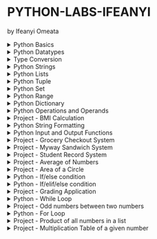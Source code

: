 # PYTHON-LABS-IFEANYI
by Ifeanyi Omeata

<details>
  <summary>Python Basics</summary>

  - [ ] 1. Print String
  - [ ] 2. Use Comments

  ### 1. Print String

  ```py
  print("Hello World!")
  print("Python is easy!")

  if __name__ == '__main__':
      print('Completed!')
  ```

  ```
  Hello World!
  Python is easy!
  Completed!
  ```

  ### 2. Use Comments

  ```py
  """This is a multi-line comment
  Author: Ifeanyi omeata
  Date: 2025
  """
  
  # This is a sample Python script.
  print("Hello World!")
  print("Python is easy!")
  
  # Press the green button in the gutter to run the script.
  if __name__ == '__main__':
      print('Completed!')
  ```

  ```
  Hello World!
  Python is easy!
  Completed!
  ```

</details>

<details>
  <summary>Python Datatypes</summary>

  - [ ] 1. NoneType
  - [ ] 2. Numeric-Integer
  - [ ] 3. Numeric-Floating Point (float)
  - [ ] 4. Numeric-Complex
  - [ ] 5. Numeric-Binary
  - [ ] 6. Numeric-Hexadecimal
  - [ ] 7. Boolean

  ### 1. NoneType
  - [ ] NoneType: an object that does not contain any value
  
  ```py
  #NoneType
  a = None
  print(a)
  print(type(a))
  ```

  ```
  None
  <class 'NoneType'>
  ```

  ### 2. Numeric-Integer

  ```py
  #Numeric-Integer
  a1 = 11
  b1 = 100
  c1 = -66
  print(a1,b1,c1)
  ```

  ```
  11 100 -66
  ```

  ### 3. Numeric-Floating Point (float)

  ```py
  #Numeric-Floating Point (float)
  a2 = 33.5
  b2 = -25.8
  print(a2,b2)
  ```

  ```
  33.5 -25.8
  ```

  ### 4. Numeric-Complex

  ```py
  #Numeric-Complex
  a3 = 3+5j
  print(a3)
  print(type(a3))
  ```

  ```
  (3+5j)
  <class 'complex'>
  ```

  ### 5. Numeric-Binary

  ```py
  #Numeric-Binary
  a4=0B1010
  print(a4)
  print(type(a4))
  ```

  ```
  10
  <class 'int'>
  ```

  ### 6. Numeric-Hexadecimal

  ```py
  #Numeric-Hexadecimal
  a5=0XFF
  print(a5)
  print(type(a5))
  ```

  ```
  255
  <class 'int'>
  ```

  ### 7. Boolean

  ```py
  #Boolean
  a6 = True
  b6 = False
  print(a6,b6)
  print(9>8)
  print(type(a6))
  ```

  ```
  True False
  True
  <class 'bool'>
  ```

</details>

<details>
  <summary>Type Conversion</summary>

  - [ ] 1. Floating Point to Integer
  - [ ] 2. String to Floating Point
  - [ ] 3. Integer to Binary

  ### 1. Floating Point to Integer

  ```py
  #Floating Point to Integer
  a1=33.5
  b1=int(a1)
  print(b1)
  print(type(b1))
  ```

  ```
  33
  <class 'int'>
  ```

  ### 2. String to Floating Point

  ```py
  #String to Floating Point
  a2="22.5"
  b2=float(a2)
  print(b2)
  print(type(b2))
  ```

  ```
  22.5
  <class 'float'>
  ```

  ### 3. Integer to Binary

  ```py
  #Integer to Binary
  a3=10
  b3=bin(a3)
  print(b3)
  print(type(b3))
  ```

  ```
  0b1010
  <class 'str'>
  ```

</details>

<details>
  <summary>Python Strings</summary>

  - [ ] 1. String Basics
  - [ ] 2. String Membership
  - [ ] 3. String Length
  - [ ] 4. String Concatenation
  - [ ] 5. String Repetition
  - [ ] 6. String Slicing
  - [ ] 7. String Strip
  - [ ] 8. String Replace
  - [ ] 9. String Split
  - [ ] 10. String Join
  - [ ] 11. String Format
  - [ ] 12. String Count
  - [ ] 13. String Find
  - [ ] 14. String Index
  - [ ] 15. String Isalnum
  - [ ] 16. String Isalpha
  - [ ] 17. String Isdigit
  - [ ] 18. String Islower
  - [ ] 19. String Isupper
  - [ ] 20. String Isspace
  - [ ] 21. String Istitle
  - [ ] 22. String to Number
  - [ ] 23. Number to String

  ### 1. String Basics

  ```py
  s1="You are a good person"
  print(s1)
  
  s2="""
  You are a great person
  You are a nice person
  """
  print(s2)
  ```

  ```
  You are a good person

  You are a great person
  You are a nice person
  ```

  ### 2. String Membership

  ```py
  s1="You are a good person"
  print(s1)

  #membership
  print("good" in s1)
  print("bad" in s1)
  ```

  ```
  You are a good person

  True
  False
  ```

  ### 3. String Length

  ```py
  s1="You are a good person"
  print(s1)
  
  #length
  print(len(s1))
  ```

  ```
  You are a good person

  21
  ```

  ### 4. String Concatenation

  ```py
  #concatenation
  s3="I love"
  s4="Python"
  s5=s3+s4
  print(s5)
  ```

  ```
  I lovePython
  ```

  ### 5. String Repetition

  ```py
  #repetition
  s6="Hello"
  s7=s6*3
  print(s7)
  ```

  ```
  HelloHelloHello
  ```

  ### 6. String Slicing

  ```py
  s1="You are a good person"

  #slicing
  print(s1[0])
  print(s1[0:])
  print(s1[:7])
  print(s1[0:6])
  print(s1[0:7:2])
  print(s1[-3:-1])
  print(s1[15::-1])
  print(s1[::-1])
  ```

  ```
  Y
  You are a good person
  You are
  You ar
  Yuae
  so
  p doog a era uoY
  nosrep doog a era uoY
  ```

  ### 7. String Strip

  ```py
  #string strip
  s2="   You are a good person   "
  print(s2.strip())
  print(s2.lstrip())
  print(s2.rstrip())
  ```

  ```
  You are a good person
  You are a good person   
     You are a good person
  ```

  ### 8. String Replace

  ```py
  #string replace
  s3="You are a good person"
  print(s3.replace("good","tall"))
  ```

  ```
  You are a tall person
  ```

  ### 9. String Split

  ```py
  #string split
  s4="You are a good person"
  print(s4.split())
  ```

  ```
  ['You', 'are', 'a', 'good', 'person']
  ```

  ### 10. String Join

  ```py
  #string join
  s5="You are a good person"
  print(" ".join(s5))
  ```

  ```
  Y o u   a r e   a   g o o d   p e r s o n
  ```

  ### 11. String Format

  ```py
  #string format
  s6="You are a good person"
  print(f"Hey! {s6}")
  ```

  ```
  Hey! You are a good person
  ```

  ### 12. String Count

  ```py
  #string count
  s7="You are a good person"
  print(s7.count("a"))
  ```

  ```
  2
  ```

  ### 13. String Find

  ```py
  #string find
  s8="You are a good person"
  print(s8.find("good"))
  print(s8.find("good", 2, 14))
  print(s8.find("good", 2, 10))
  ```

  ```
  10
  10
  -1
  ```

  ### 14. String Index

  ```py
  #string index
  s9="You are a good person"
  print(s9.index("good"))
  ```

  ```
  10
  ```

  ### 15. String Isalnum

  ```py
  #string isalnum
  s10="person123"
  print(s10.isalnum())
  ```

  ```
  True
  ```

  ### 16. String Isalpha

  ```py
  #string isalpha
  s11="person"
  print(s11.isalpha())
  ```

  ```
  True
  ```

  ### 17. String Isdigit

  ```py
  #string isdigit
  s12="123"
  print(s12.isdigit())
  ```

  ```
  True
  ```

  ### 18. String Islower

  ```py
  #string islower
  s13="person"
  print(s13.islower())
  ```

  ```
  True
  ```

  ### 19. String Isupper

  ```py
  #string isupper
  s14="PERSON"
  print(s14.isupper())
  ```

  ```
  True
  ```

  ### 20. String Isspace

  ```py
  #string isspace
  s15="  "
  print(s15.isspace())
  ```

  ```
  True
  ```

  ### 21. String Istitle

  ```py
  #string istitle
  s16="Person"
  print(s16.istitle())
  ```

  ```
  True
  ```

  ### 22. String to Number

  ```py
  # String to Number
  my_string = "1011101"
  my_number = int(my_string)
  print(my_number, type(my_number))
  ```

  ```
  1011101 <class 'int'>
  ```

  ### 23. Number to String

  ```py
  # Number to String
  my_number = 1011101
  my_string = str(my_number)
  print(my_string, type(my_string))
  ```

  ```
  1011101 <class 'str'>
  ```
  
</details>



<details>
  <summary>Python Lists</summary>

  - [ ] 1. List Basics
  - [ ] 2. List Length
  - [ ] 3. List Index
  - [ ] 4. List Slicing
  - [ ] 5. List Multiplication
  - [ ] 6. List Extend
  - [ ] 7. List Append
  - [ ] 8. List Insert
  - [ ] 9. List Remove
  - [ ] 10. List Pop
  - [ ] 11. List Clear
  - [ ] 12. List Sort
  - [ ] 13. List Reverse-Sort
  - [ ] 14. List Reverse
  - [ ] 15. List Copy
  - [ ] 16. List Max and min
  - [ ] 17. List to Tuple
  - [ ] 18. Tuple to List
  - [ ] 19. List to String
  - [ ] 20. String to List
  - [ ] 21. List to Dictionary
  - [ ] 22. Dictionary to List
  - [ ] 23. List to Set
  - [ ] 24. Set to List

  ### 1. List Basics

  ```py
  # List basics
  my_list = [10, 20, "Ifeanyi", -10, 30.5]
  print(my_list)
  ```

  ```
  [10, 20, 'Ifeanyi', -10, 30.5]
  ```

  ### 2. List Length

  ```py
  # List length
  my_list = [10, 20, "Ifeanyi", -10, 30.5]
  print(len(my_list))
  ```

  ```
  5
  ```

  ### 3. List Index

  ```py
  # List index
  my_list = [10, 20, "Ifeanyi", -10, 30.5]
  print(my_list[0], my_list[2])
  ```

  ```
  10 Ifeanyi
  ```

  ### 4. List Slicing

  ```py
  # List slicing
  my_list = [10, 20, "Ifeanyi", -10, 30.5]
  print(my_list[2:5])
  ```

  ```
  ['Ifeanyi', -10, 30.5]
  ```

  ### 5. List Multiplication

  ```py
  # List multiplication
  my_list = [10, 20, "Ifeanyi", -10, 30.5]
  print(my_list * 2)
  ```

  ```
  [10, 20, 'Ifeanyi', -10, 30.5, 10, 20, 'Ifeanyi', -10, 30.5]
  ```

  ### 6. List Extend

  ```py
  # List extend
  my_list = [10, 20, "Ifeanyi", -10, 30.5]
  my_list.extend([1, 2, 3])
  print(my_list)
  ```

  ```
  [10, 20, 'Ifeanyi', -10, 30.5, 1, 2, 3]
  ```

  ### 7. List Append

  ```py
  # List append
  my_list = [10, 20, "Ifeanyi", -10, 30.5]
  my_list.append("James")
  print(my_list)
  ```

  ```
  [10, 20, 'Ifeanyi', -10, 30.5, 'James']
  ```

  ### 8. List Insert

  ```py
  # List insert
  my_list = [10, 20, "Ifeanyi", -10, 30.5]
  my_list.insert(0, 99)
  print(my_list)
  ```

  ```
  [99, 10, 20, 'Ifeanyi', -10, 30.5]
  ```

  ### 9. List Remove

  ```py
  # List remove
  my_list = [10, 20, "Ifeanyi", -10, 30.5]
  my_list.remove(30.5)
  print(my_list)
  ```

  ```
  [10, 20, 'Ifeanyi', -10]
  ```

  ### 10. List Pop

  ```py
  # List pop
  my_list = [10, 20, "Ifeanyi", -10, 30.5]
  my_list.pop()
  print(my_list)
  ```

  ```
  [10, 20, 'Ifeanyi', -10]
  ```

  ### 11. List Clear

  ```py
  # List clear
  my_list = [10, 20, "Ifeanyi", -10, 30.5]
  my_list.clear()
  print(my_list)
  ```

  ```
  []
  ```

  ### 12. List Sort

  ```py
  # List sort
  my_list = ["10", "20", "Ifeanyi", "-10", "30.5"]
  my_list.sort()
  print(my_list)
  ```

  ```
  ['-10', '10', '20', '30.5', 'Ifeanyi']
  ```

  ### 13. List Reverse-Sort

  ```py
  # List reverse-sort
  my_list = ["10", "20", "Ifeanyi", "-10", "30.5"]
  my_list.sort(reverse=True)
  print(my_list)
  ```

  ```
  ['Ifeanyi', '30.5', '20', '10', '-10']
  ```

  ### 14. List Reverse

  ```py
  # List reverse
  my_list = [10, 20, "Ifeanyi", -10, 30.5]
  my_list.reverse()
  print(my_list)
  ```

  ```
  [30.5, -10, 'Ifeanyi', 20, 10]
  ```

  ### 15. List Copy

  ```py
  # List copy
  my_list = [10, 20, "Ifeanyi", -10, 30.5]
  my_new_list = my_list.copy()
  print(my_new_list)
  ```

  ```
  [10, 20, 'Ifeanyi', -10, 30.5]
  ```

  ### 16. List Max and min

  ```py
  # List Max and min
  my_list = [10, 20, -10, 30.5]
  print(max(my_list), min(my_list))
  ```

  ```
  30.5 -10
  ```

  ### 17. List to Tuple

  ```py
  # List to Tuple
  my_list = [10, 20, "Ifeanyi", -10, 30.5]
  my_tuple = tuple(my_list)
  print(my_tuple)
  ```

  ```
  (10, 20, 'Ifeanyi', -10, 30.5)
  ```

  ### 18. Tuple to List

  ```py
  # Tuple to List
  my_tuple = (10, 20, "Ifeanyi", -10, 30.5)
  my_list = list(my_tuple)
  print(my_list)
  ```

  ```
  [10, 20, 'Ifeanyi', -10, 30.5]
  ```

  ### 19. List to String

  ```py
  # List to String
  my_list = [10, 20, "Ifeanyi", -10, 30.5]
  my_string = ", ".join(str(item) for item in my_list)
  print(my_string)
  ```

  ```
  10, 20, Ifeanyi, -10, 30.5
  ```

  ### 20. String to List

  ```py
  # String to List
  my_string = "10, 20, Ifeanyi, -10, 30.5"
  my_list = my_string.split(", ")
  print(my_list)
  ```

  ```
  ['10', '20', 'Ifeanyi', '-10', '30.5']
  ```

  ### 21. List to Dictionary

  ```py
  # List to Dictionary
  my_list = [("a", 10), ("b", 20), ("c", 30)]
  my_dict = dict(my_list)
  print(my_dict)

  my_list = [10, 20, "Ifeanyi", -10, 30.5]
  my_dict = {item: index for index, item in enumerate(my_list)}
  print(my_dict)
  ```

  ```
  {'a': 10, 'b': 20, 'c': 30}
  {10: 0, 20: 1, 'Ifeanyi': 2, -10: 3, 30.5: 4}
  ```

  ### 22. Dictionary to List

  ```py
  # Dictionary to List
  my_dict = {"a": 10, "b": 20, "c": 30}
  my_list = list(my_dict.items())
  print(my_list)
  
  my_dict = {"a": 10, "b": 20, "c": 30}
  my_list = list(my_dict.values())
  print(my_list)
  
  my_dict = {"a": 10, "b": 20, "c": 30}
  my_list = list(my_dict.keys())
  print(my_list)
  ```

  ```
  [('a', 10), ('b', 20), ('c', 30)]
  [10, 20, 30]
  ['a', 'b', 'c']
  ```

  ### 23. List to Set

  ```py
  # List to Set
  my_list = [10, 20, "Ifeanyi", -10, 30.5]
  my_set = set(my_list)
  print(my_set)
  ```

  ```
  {10, 'Ifeanyi', 20, -10, 30.5}
  ```

  ### 24. Set to List

  ```py
  # Set to List
  my_set = {10, 20, "Ifeanyi", -10, 30.5}
  my_list = list(my_set)
  print(my_list)
  ```

  ```
  [20, 'Ifeanyi', -10, 10, 30.5]
  ```

</details>

<details>
  <summary>Python Tuple</summary>

  - [ ] 1. Tuple Basics
  - [ ] 2. Tuple Count
  - [ ] 3. Tuple Length
  - [ ] 4. Tuple Index
  - [ ] 5. Tuple Max & Min
  - [ ] 6. Tuple Sum
  - [ ] 7. Tuple Sorted
  - [ ] 8. Tuple Reversed
  - [ ] 9. Tuple Slicing
  - [ ] 10. Tuple Membership
  - [ ] 11. Tuple Unpacking
  - [ ] 12. Tuple to List
  - [ ] 13. List to Tuple
  - [ ] 14. Tuple to String
  - [ ] 15. String to Tuple
  - [ ] 16. Tuple to Dictionary
  - [ ] 17. Dictionary to Tuple
  - [ ] 18. Tuple to Set
  - [ ] 19. Set to Tuple

  ### 1. Tuple Basics

  ```py
  # Tuple basics
  my_tuple = (10, 20, "Ifeanyi", -10, 30.5)
  print(my_tuple)
  ```

  ```
  (10, 20, 'Ifeanyi', -10, 30.5)
  ```

  ### 2. Tuple Count

  ```py
  # Tuple Count
  my_tuple = (10, 20, "Ifeanyi", -10, 30.5, 10, 20)
  print(my_tuple.count(10))
  ```

  ```
  2
  ```

  ### 3. Tuple Length

  ```py
  # Tuple Length
  my_tuple = (10, 20, "Ifeanyi", -10, 30.5, 10, 20)
  print(len(my_tuple))
  ```

  ```
  7
  ```

  ### 4. Tuple Index

  ```py
  # Tuple Index
  my_tuple = (10, 20, "Ifeanyi", -10, 30.5, 10, 20)
  print(my_tuple.index(20))
  ```

  ```
  1
  ```

  ### 5. Tuple Max & Min

  ```py
  # Tuple Max & Min
  my_tuple = (10, 20, -10, 30.5, 10, 20)
  print(max(my_tuple), min(my_tuple))
  ```

  ```
  30.5 -10
  ```

  ### 6. Tuple Sum

  ```py
  # Tuple Sum
  my_tuple = (10, 20, -10, 30.5, 10, 20)
  print(sum(my_tuple))
  ```

  ```
  80.5
  ```

  ### 7. Tuple Sorted

  ```py
  # Tuple Sorted
  my_tuple = (10, 20, -10, 30.5, 10, 20)
  print(sorted(my_tuple))
  print(tuple(sorted(my_tuple)))
  print(sorted(my_tuple, reverse=True))
  print(tuple(sorted(my_tuple, reverse=True)))
  ```

  ```
  [-10, 10, 10, 20, 20, 30.5]
  (-10, 10, 10, 20, 20, 30.5)
  [30.5, 20, 20, 10, 10, -10]
  (30.5, 20, 20, 10, 10, -10)
  ```

  ### 8. Tuple Reversed

  ```py
  # Tuple Reversed
  my_tuple = (10, 20, -10, 30.5, 10, 20)
  print(reversed(my_tuple))
  print(tuple(reversed(my_tuple)))
  ```

  ```
  <reversed object at 0x00000169C2BFD060>
  (20, 10, 30.5, -10, 20, 10)
  ```

  ### 9. Tuple Slicing

  ```py
  # Tuple Slicing
  my_tuple = (10, 20, "Ifeanyi", -10, 30.5, 10, 20)
  print(my_tuple[0:3])
  ```

  ```
  (10, 20, 'Ifeanyi')
  ```

  ### 10. Tuple Membership

  ```py
  # Tuple Membership
  my_tuple = (10, 20, "Ifeanyi", -10, 30.5, 10, 20)
  print(10 in my_tuple)
  ```

  ```
  True
  ```

  ### 11. Tuple Unpacking

  ```py
  # Tuple Unpacking
  my_tuple = (10, 20, "Ifeanyi", -10, 30.5)
  a, b, c, d, e = my_tuple
  print(a, b, c, d, e)
  ```

  ```
  10 20 Ifeanyi -10 30.5
  ```

  ### 12. Tuple to List

  ```py
  # Tuple to List
  my_tuple = (10, 20, "Ifeanyi", -10, 30.5)
  my_list = list(my_tuple)
  print(my_list)
  ```

  ```
  [10, 20, 'Ifeanyi', -10, 30.5]
  ```

  ### 13. List to Tuple

  ```py
  # List to Tuple
  my_list = [10, 20, "Ifeanyi", -10, 30.5]
  my_tuple = tuple(my_list)
  print(my_tuple)
  ```

  ```
  (10, 20, 'Ifeanyi', -10, 30.5)
  ```

  ### 14. Tuple to String

  ```py
  # Tuple to String
  my_tuple = (10, 20, "Ifeanyi", -10, 30.5)
  my_string = ", ".join(str(item) for item in my_tuple)
  print(my_string)
  ```

  ```
  10, 20, Ifeanyi, -10, 30.5
  ```

  ### 15. String to Tuple

  ```py
  # String to Tuple
  my_string = "10, 20, Ifeanyi, -10, 30.5"
  my_tuple = tuple(my_string.split(", "))
  print(my_tuple)
  ```

  ```
  ('10', '20', 'Ifeanyi', '-10', '30.5')
  ```

  ### 16. Tuple to Dictionary

  ```py
  # Tuple to Dictionary
  my_tuple = (("a", 10), ("b", 20), ("c", 30))
  my_dict = dict(my_tuple)
  print(my_dict)
  ```

  ```
  {'a': 10, 'b': 20, 'c': 30}
  ```

  ### 17. Dictionary to Tuple

  ```py
  # Dictionary to Tuple
  my_dict = {"a": 10, "b": 20, "c": 30}
  my_tuple = tuple(my_dict.items())
  print(my_tuple)
  ```

  ```
  (('a', 10), ('b', 20), ('c', 30))
  ```

  ### 18. Tuple to Set

  ```py
  # Tuple to Set
  my_tuple = (10, 20, "Ifeanyi", -10, 30.5)
  my_set = set(my_tuple)
  print(my_set)
  ```

  ```
  {10, 20, 'Ifeanyi', -10, 30.5}
  ```

  ### 19. Set to Tuple

  ```py
  # Set to Tuple
  my_set = {10, 20, "Ifeanyi", -10, 30.5}
  my_tuple = tuple(my_set)
  print(my_tuple)
  ```

  ```
  (20, 'Ifeanyi', -10, 10, 30.5)
  ```

</details>


<details>
  <summary>Python Set</summary>

  - [ ] 1. Set Basics
  - [ ] 2. Set Add
  - [ ] 3. Set Remove
  - [ ] 4. Set Pop
  - [ ] 5. Set Clear
  - [ ] 6. Set Length
  - [ ] 7. Set Update
  - [ ] 8. Set Union
  - [ ] 9. Set Intersection
  - [ ] 10. Set Difference
  - [ ] 11. Set Symmetric Difference
  - [ ] 12. Set Subset
  - [ ] 13. Set Superset
  - [ ] 14. Set to Frozen Set
  - [ ] 15. Frozen Set to Set

  ### 1. Set Basics

  ```py
  # Set Basics
  my_set = {1, 2, 3, 4, 5}
  print(my_set)
  ```

  ```
  {1, 2, 3, 4, 5}
  ```

  ### 2. Set Add

  ```py
  # Set Add
  my_set = {1, 2, 3, 4, 5}
  my_set.add(6)
  print(my_set)
  ```

  ```
  {1, 2, 3, 4, 5, 6}
  ```

  ### 3. Set Remove

  ```py
  # Set Remove
  my_set = {1, 2, 3, 4, 5}
  my_set.remove(2)
  print(my_set)
  ```

  ```
  {1, 3, 4, 5}
  ```

  ### 4. Set Pop

  ```py
  # Set Pop
  my_set = {1, 2, 3, 4, 5}
  my_set.pop()
  print(my_set)
  ```

  ```
  {2, 3, 4, 5}
  ```

  ### 5. Set Clear

  ```py
  # Set Clear
  my_set = {1, 2, 3, 4, 5}
  my_set.clear()
  print(my_set)
  ```

  ```
  set()
  ```

  ### 6. Set Length

  ```py
  # Set Length
  my_set = {1, 2, 3, 4, 5}
  print(len(my_set))
  ```

  ```
  5
  ```

  ### 7. Set Update

  ```py
  # Set Update
  my_set = {1, 2, 3, 4, 5}
  my_set.update([4, 5, 6, 7, 8, 9, 10])
  print(my_set)
  ```

  ```
  {1, 2, 3, 4, 5, 6, 7, 8, 9, 10}
  ```

  ### 8. Set Union

  ```py
  # Set Union
  my_set = {1, 2, 3, 4, 5}
  my_set2 = {4, 5, 6, 7, 8, 9, 10}
  print(my_set.union(my_set2))
  ```

  ```
  {1, 2, 3, 4, 5, 6, 7, 8, 9, 10}
  ```

  ### 9. Set Intersection

  ```py
  # Set Intersection
  my_set = {1, 2, 3, 4, 5}
  my_set2 = {4, 5, 6, 7, 8, 9, 10}
  print(my_set.intersection(my_set2))
  ```

  ```
  {4, 5}
  ```

  ### 10. Set Difference

  ```py
  # Set Difference
  my_set = {1, 2, 3, 4, 5}
  my_set2 = {4, 5, 6, 7, 8, 9, 10}
  print(my_set.difference(my_set2))
  ```

  ```
  {1, 2, 3}
  ```

  ### 11. Set Symmetric Difference

  ```py
  # Set Symmetric Difference
  my_set = {1, 2, 3, 4, 5}
  my_set2 = {4, 5, 6, 7, 8, 9, 10}
  print(my_set.symmetric_difference(my_set2))
  ```

  ```
  {1, 2, 3, 6, 7, 8, 9, 10}
  ```

  ### 12. Set Subset

  ```py
  # Set Subset
  my_set = {1, 2, 3, 4, 5}
  my_set2 = {1, 2, 3, 4, 5, 6, 7, 8, 9, 10}
  print(my_set.issubset(my_set2))
  ```

  ```
  True
  ```

  ### 13. Set Superset

  ```py
  # Set Superset
  my_set = {1, 2, 3, 4, 5, 6, 7, 8, 9, 10}
  my_set2 = {1, 2, 3, 4, 5}
  print(my_set.issuperset(my_set2))
  ```

  ```
  True
  ```

  ### 14. Set to Frozen Set

  ```py
  # Set to Frozen Set
  my_set = {1, 2, 3, 4, 5}
  my_frozen_set = frozenset(my_set)
  print(my_frozen_set, type(my_frozen_set))
  ```

  ```
  frozenset({1, 2, 3, 4, 5}) <class 'frozenset'>
  ```

  ### 15. Frozen Set to Set

  ```py
  # Frozen Set to Set
  my_frozen_set = frozenset({1, 2, 3, 4, 5})
  my_set = set(my_frozen_set)
  print(my_set, type(my_set))
  ```

  ```
  {1, 2, 3, 4, 5} <class 'set'>
  ```


</details>


<details>
  <summary>Python Range</summary>

  - [ ] 1. Range Basics
  - [ ] 2. Range with start, stop
  - [ ] 3. Range with start, stop, step
  - [ ] 4. Range Length
  - [ ] 5. Range to List
  - [ ] 6. Range to Tuple
  - [ ] 7. Range to Set
  - [ ] 8. Range to Dictionary

  ### 1. Range Basics

  ```py
  # Range Basics
  my_range = range(5)
  for i in my_range:
      print(i)
  ```

  ```
  0
  1
  2
  3
  4
  ```

  ### 2. Range with start, stop

  ```py
  # Range with start, stop
  my_range = range(1, 10)
  for i in my_range:
      print(i)
  ```

  ```
  1
  2
  3
  4
  5
  6
  7
  8
  9
  ```

  ### 3. Range with start, stop, step

  ```py
  # Range with start, stop, step
  my_range = range(1, 10, 2)
  for i in my_range:
      print(i)
  ```

  ```
  1
  3
  5
  7
  9
  ```

  ### 4. Range Length

  ```py
  # Range Length
  my_range = range(5)
  print(len(my_range))
  ```

  ```
  5
  ```

  ### 5. Range to List

  ```py
  # Range to List
  my_range = range(5)
  my_list = list(my_range)
  print(my_list)
  ```

  ```
  [0, 1, 2, 3, 4]
  ```

  ### 6. Range to Tuple

  ```py
  # Range to Tuple
  my_range = range(5)
  my_tuple = tuple(my_range)
  print(my_tuple)
  ```

  ```
  (0, 1, 2, 3, 4)
  ```

  ### 7. Range to Set

  ```py
  # Range to Set
  my_range = range(5)
  my_set = set(my_range)
  print(my_set)
  ```

  ```
  {0, 1, 2, 3, 4}
  ```

  ### 8. Range to Dictionary

  ```py
  # Range to Dictionary
  my_range = range(5,10,2)
  my_dict = dict((index,item) for index,item in enumerate(my_range))
  print(my_dict)
  ```

  ```
  {0: 5, 1: 7, 2: 9}
  ```

</details>


<details>
  <summary>Python Dictionary</summary>
  
  - [ ] 1. Dictionary Basics
  - [ ] 2. Dictionary Length
  - [ ] 3. Dictionary Access
  - [ ] 4. Dictionary Get
  - [ ] 5. Dictionary Items
  - [ ] 6. Dictionary Keys
  - [ ] 7. Dictionary Values
  - [ ] 8. Dictionary Clear
  - [ ] 9. Dictionary Copy
  - [ ] 10. Dictionary Fromkeys
  - [ ] 11. Dictionary Has_key
  - [ ] 12. Dictionary Pop
  - [ ] 13. Dictionary Popitem
  - [ ] 14. Dictionary Setdefault
  - [ ] 15. Dictionary Update
  - [ ] 16. Dictionary with Nested Dictionaries
  - [ ] 17. Dictionary with list of Tuples
  - [ ] 18. Dictionary with list of Dictionaries

  ### 1. Dictionary Basics

  ```py
  # Dictionary Basics
  my_dict = {"name": "John", "age": 25, "city": "New York", "is_student": True}
  print(my_dict)
  ```

  ```
  {'name': 'John', 'age': 25, 'city': 'New York', 'is_student': True}
  ```

  ### 2. Dictionary Length

  ```py
  # Dictionary Length
  my_dict = {"name": "John", "age": 25, "city": "New York", "is_student": True}
  print(len(my_dict))
  ```

  ```
  4
  ```

  ### 3. Dictionary Access

  ```py
  # Dictionary access
  my_dict = {"name": "John", "age": 25, "city": "New York", "is_student": True}
  print(my_dict["name"])
  ```

  ```
  John
  ```

  ### 4. Dictionary Get

  ```py
  # Dictionary get
  my_dict = {"name": "John", "age": 25, "city": "New York", "is_student": True}
  print(my_dict.get("name"))
  ```

  ```
  John
  ```

  ### 5. Dictionary Items

  ```py
  # Dictionary items
  my_dict = {"name": "John", "age": 25, "city": "New York", "is_student": True}
  print(my_dict.items())
  ```

  ```
  dict_items([('name', 'John'), ('age', 25), ('city', 'New York'), ('is_student', True)])
  ```

  ### 6. Dictionary Keys

  ```py
  # Dictionary keys
  my_dict = {"name": "John", "age": 25, "city": "New York", "is_student": True}
  print(my_dict.keys())
  ```

  ```
  dict_keys(['name', 'age', 'city', 'is_student'])
  ```

  ### 7. Dictionary Values

  ```py
  # Dictionary values
  my_dict = {"name": "John", "age": 25, "city": "New York", "is_student": True}
  print(my_dict.values())
  ```

  ```
  dict_values(['John', 25, 'New York', True])
  ```

  ### 8. Dictionary Clear

  ```py
  # Dictionary clear
  my_dict = {"name": "John", "age": 25, "city": "New York", "is_student": True}
  my_dict.clear()
  print(my_dict)
  ```

  ```
  {}
  ```

  ### 9. Dictionary Copy

  ```py
  # Dictionary copy
  my_dict = {"name": "John", "age": 25, "city": "New York", "is_student": True}
  my_dict_copy = my_dict.copy()
  print(my_dict_copy)
  ```

  ```
  {'name': 'John', 'age': 25, 'city': 'New York', 'is_student': True}
  ```

  ### 10. Dictionary Fromkeys

  ```py
  # Dictionary fromkeys
  my_dict = {"name": "John", "age": 25, "city": "New York", "is_student": True}
  
  my_dict_fromkeys = dict.fromkeys(["name", "age", "city", "is_student"])
  print("Default fromkeys:", my_dict_fromkeys)
  
  my_dict_fromkeys_with_value = dict.fromkeys(["name", "age", "city", "is_student"], "default")
  print("fromkeys with default value:", my_dict_fromkeys_with_value)
  ```

  ```
  Default fromkeys: {'name': None, 'age': None, 'city': None, 'is_student': None}
  fromkeys with default value: {'name': 'default', 'age': 'default', 'city': 'default', 'is_student': 'default'}
  ```

  ### 11. Dictionary Has_key

  ```py
  # Dictionary has_key
  my_dict = {"name": "John", "age": 25, "city": "New York", "is_student": True}
  print("name" in my_dict)
  ```

  ```
  True
  ```

  ### 12. Dictionary Pop

  ```py
  # Dictionary pop
  my_dict = {"name": "John", "age": 25, "city": "New York", "is_student": True}
  my_dict.pop("name")
  print(my_dict)
  ```

  ```
  {'age': 25, 'city': 'New York', 'is_student': True}
  ```

  ### 13. Dictionary Popitem

  ```py
  # Dictionary popitem
  my_dict = {"name": "John", "age": 25, "city": "New York", "is_student": True}
  my_dict.popitem()
  print(my_dict)
  ```

  ```
  {'name': 'John', 'age': 25, 'city': 'New York'}
  ```

  ### 14. Dictionary Setdefault

  ```py
  # Dictionary setdefault
  my_dict = {"age": 25, "city": "New York", "is_student": True}
  my_dict.setdefault("name", "Unknown")
  print(my_dict)
  ```

  ```
  {'age': 25, 'city': 'New York', 'is_student': True, 'name': 'Unknown'}
  ```

  ### 15. Dictionary Update

  ```py
  # Dictionary update
  my_dict = {"name": "John", "age": 25, "city": "New York", "is_student": True}
  my_dict.update({"name": "Daniel", "age": 30})
  print(my_dict)
  ```

  ```
  {'name': 'Daniel', 'age': 30, 'city': 'New York', 'is_student': True}
  ```

  ### 16. Dictionary with Nested Dictionaries

  ```py
  # Dictionary with nested dictionaries
  my_dict = {
      "name": "John",
      "age": 25,
      "city": "New York",
      "is_student": True,
      "address": {
          "street": "123 Main St",
          "city": "New York",
          "zip": "10001"
      }
  }
  print(my_dict)
  ```

  ```
  {'name': 'John', 'age': 25, 'city': 'New York', 'is_student': True, 'address': {'street': '123 Main St', 'city': 'New York', 'zip': '10001'}}
  ```

  ### 17. Dictionary with list of Tuples

  ```py
  # Dictionary with list of tuples
  my_dict = {
      "name": "John",
      "age": 25,
      "city": "New York",
      "skills": [("Python", "Intermediate"), ("SQL", "Advanced"), ("JavaScript", "Beginner")]
  }
  print(my_dict)
  ```

  ```
  {'name': 'John', 'age': 25, 'city': 'New York', 'skills': [('Python', 'Intermediate'), ('SQL', 'Advanced'), ('JavaScript', 'Beginner')]}
  ```

  ### 18. Dictionary with list of Dictionaries

  ```py
  # Dictionary with list of dictionaries
  my_dict = {
      "name": "John",
      "age": 25,
      "city": "New York",
      "skills": [
          {"language": "Python", "level": "Intermediate"},
          {"language": "SQL", "level": "Advanced"},
          {"language": "JavaScript", "level": "Beginner"}
      ]
  }
  print(my_dict)
  ```

  ```
  {'name': 'John', 'age': 25, 'city': 'New York', 'skills': [{'language': 'Python', 'level': 'Intermediate'}, {'language': 'SQL', 'level': 'Advanced'}, {'language': 'JavaScript', 'level': 'Beginner'}]}
  ```

</details>


<details>
  <summary>Python Operations and Operands</summary>
  
  - [ ] 1. Addition
  - [ ] 2. Subtraction
  - [ ] 3. Multiplication
  - [ ] 4. Division
  - [ ] 5. Floor Division
  - [ ] 6. Modulus
  - [ ] 7. Exponentiation
  - [ ] 8. Assignment Operators
  - [ ] 9. Comparison Operators
  - [ ] 10. Logical Operators
  - [ ] 11. Identity Operators
  - [ ] 12. Membership Operators

  ### 1. Addition

  ```py
  # Addition
  a,b=10,5
  print(a+b)
  ```

  ```
  15
  ```

  ### 2. Subtraction

  ```py
  # Subtraction
  a,b=10,5
  print(a-b)
  ```

  ```
  5
  ```

  ### 3. Multiplication

  ```py
  # Multiplication
  a,b=10,5
  print(a*b)
  ```

  ```
  50
  ```

  ### 4. Division

  ```py
  # Division
  a,b=10,5
  print(a/b)
  ```

  ```
  2.0
  ```

  ### 5. Floor Division

  ```py
  # Floor Division
  a,b=10,5
  print(a//b)
  ```

  ```
  2
  ```

  ### 6. Modulus

  ```py
  # Modulus
  a,b=10,5
  print(a%b)
  ```

  ```
  0
  ```

  ### 7. Exponentiation

  ```py
  # Exponentiation
  a,b=10,5
  print(a**b)
  ```

  ```
  100000
  ```

  ### 8. Assignment Operators

  ```py
  # Assignment Operators
  a=b=c=10
  print(a,b,c)
  
  a=10
  a+=10
  print(a)
  
  a=10
  a-=10
  print(a)
  
  a=10
  a*=10
  print(a)
  
  a=10
  a/=10
  print(a)
  
  a=10
  a%=10
  print(a)
  
  a=10
  a//=10
  print(a)
  
  a=10
  a**=10
  print(a)
  ```

  ```
  10 10 10
  20
  0
  100
  1.0
  0
  1
  10000000000
  ```

  ### 9. Comparison Operators

  ```py
  # Comparison Operators
  a,b=10,5
  print(a==b)
  print(a!=b)
  print(a>b)
  print(a<b)
  print(a>=b)
  print(a<=b)
  ```

  ```
  False
  True
  True
  False
  True
  False
  ```

  ### 10. Logical Operators

  ```py
  # Logical Operators
  a,b=True,False
  print(a and b)
  print(a or b)
  print(not a)
  ```

  ```
  False
  True
  False
  ```

  ### 11. Identity Operators

  ```py
  # Identity Operators
  a,b=10,10
  print(a is b)
  print(a is not b)
  ```

  ```
  True
  False
  ```

  ### 12. Membership Operators

  ```py
  # Membership Operators
  a="Hello World"
  print("H" in a)
  print("h" in a)
  print("H" not in a)
  print("h" not in a)
  ```

  ```
  True
  False
  False
  True
  ```


</details>


<details>
  <summary>Project - BMI Calculation</summary>
 
  ### Calculate BMI

  ```py
  # Calculate BMI
  height_in_feet=5.9167
  weight_in_kg=80
  
  height_in_meters=height_in_feet*0.3048
  
  bmi=weight_in_kg/(height_in_meters**2)
  print('BMI', bmi)
  ```

  ```
  BMI 24.59806602388617
  ```

</details>


<details>
  <summary>Python String Formatting</summary>
 
  ### Python String Formatting

  ```py
  #String Formatting
  name,marks="John",94.5678
  print(name,marks,sep='|')
  
  print("Name is",name,"and marks are",marks)
  print("Name is %s and marks are %.3f"%(name,marks))
  print("Name is {0} and marks are {1:.2f}".format(name,marks))
  print(f"Name is {name} and marks are {marks:.1f}")
  ```

  ```
  John|94.5678
  Name is John and marks are 94.5678
  Name is John and marks are 94.568
  Name is John and marks are 94.57
  Name is John and marks are 94.6
  ```

</details>

<details>
  <summary>Python Input and Output Functions</summary>
  
  - [ ] 1. Input and Output Functions
  - [ ] 2. Multiple Inputs
 
  ### 1. Input and Output Functions

  ```py
  # Input and Output Functions
  name=input("Enter your name: ")
  age=int(input("Enter your age: "))
  print(name,age)
  print(type(name),type(age))
  ```

  ```
  Enter your name: Ifeanyi
  Enter your age: 30
  Ifeanyi 30
  <class 'str'> <class 'int'>
  ```

  ### 2. Multiple Inputs
  
  ```py
  # Multiple Inputs
  a,b,c=input("Enter three numbers separated by comma: ").split(",")
  list_1=[int(x) for x in input("Enter another three numbers: ").split()]
  print(a,b,c)
  print(type(a),type(b),type(c))
  print(list_1)
  ```

  ```
  Enter three numbers separated by comma: 2,3,4
  Enter another three numbers: 1 2 3
  2 3 4
  <class 'str'> <class 'str'> <class 'str'>
  [1, 2, 3]
  ```

</details>

<details>
  <summary>Project - Grocery Checkout System</summary>
  
  ### Grocery Checkout System

  ```py
  # Project - Grocery Checkout System

  prices = {
      'apple': 1.00,
      'banana': 0.50,
      'orange': 0.75,
      'pear': 1.25,
      'pineapple': 2.00,
  }
  
  TAX_RATE = 8.5/100
  
  item_1_name = input("Enter the name of the first item: ").lower()
  item_1_quantity = int(input("Enter the quantity of the first item: "))
  
  item_2_name = input("Enter the name of the second item: ").lower()
  item_2_quantity = int(input("Enter the quantity of the second item: "))
  
  item_3_name = input("Enter the name of the third item: ").lower()
  item_3_quantity = int(input("Enter the quantity of the third item: "))
  
  item_1_unit_price = prices.get(item_1_name,0.0)
  item_2_unit_price = prices.get(item_2_name,0.0)
  item_3_unit_price = prices.get(item_3_name,0.0)
  
  item_1_price = item_1_unit_price * item_1_quantity
  item_2_price = item_2_unit_price * item_2_quantity
  item_3_price = item_3_unit_price * item_3_quantity
  
  total_price = item_1_price + item_2_price + item_3_price
  
  tax_amount = total_price * TAX_RATE
  total_price_with_tax = total_price + tax_amount
  
  print("\n-----Receipt-----")
  print(f"{item_1_name.capitalize()}: {item_1_quantity} @ ${item_1_unit_price:.2f} each = ${item_1_price:.2f}")
  print(f"{item_2_name.capitalize()}: {item_2_quantity} @ ${item_2_unit_price:.2f} each = ${item_2_price:.2f}")
  print(f"{item_3_name.capitalize()}: {item_3_quantity} @ ${item_3_unit_price:.2f} each = ${item_3_price:.2f}")
  
  print(f"Subtotal: ${total_price:.2f}")
  print(f"Tax (8.5%): ${tax_amount:.2f}")
  print(f"Total Amount: ${total_price_with_tax:.2f}")
  print("-----------------\n")
  ```

  ```
  Enter the name of the first item: apple
  Enter the quantity of the first item: 10
  Enter the name of the second item: pear
  Enter the quantity of the second item: 5
  Enter the name of the third item: pineapple
  Enter the quantity of the third item: 2
  
  -----Receipt-----
  Apple: 10 @ $1.00 each = $10.00
  Pear: 5 @ $1.25 each = $6.25
  Pineapple: 2 @ $2.00 each = $4.00
  Subtotal: $20.25
  Tax (8.5%): $1.72
  Total Amount: $21.97
  -----------------
  ```

</details>

<details>
  <summary>Project - Myway Sandwich System</summary>
  
  ### Myway Sandwich System

  ```py
  # Project - Myway Sandwich System
  
  myway_sandwiches = {
      "1": ['steak_n_cheese', 10.00],
      "2": ['steak_n_bacon', 12.00],
      "3": ['bourbon_brisket', 14.00],
      "4": ['chicken_teriyaki', 12.00],
      "5": ['turkey_breast', 12.00],
      "6": ['meatball_sub', 9.00],
      "7": ['italian_sub', 11.00],
  }
  
  toppings = {
      'onions': 1.00,
      'lettuce': 0.50,
      'olive': 1.25,
      'peppers': 2.00,
      'pickles': 1.00,
      'tomatoes': 0.50,
  }
  
  TAX_RATE = 8.5/100
  
  sandwich_no = input("Enter the menu number of the sandwich you want to order: ")
  sandwich_qty = int(input("Enter the quantity of the sandwich you want to order: "))
  
  toppings_1_name = input("Enter the name of the first topping: ").lower()
  toppings_1_qty = int(input("Enter the quantity of the first topping: "))
  
  toppings_2_name = input("Enter the name of the second topping: ").lower()
  toppings_2_qty = int(input("Enter the quantity of the second topping: "))
  
  toppings_3_name = input("Enter the name of the third topping: ").lower()
  toppings_3_qty = int(input("Enter the quantity of the third topping: "))
  
  sandwich_unit_price = myway_sandwiches.get(sandwich_no)[1]
  toppings_1_unit_price = toppings.get(toppings_1_name,0.0)
  toppings_2_unit_price = toppings.get(toppings_2_name,0.0)
  toppings_3_unit_price = toppings.get(toppings_3_name,0.0)
  
  sandwich_price = sandwich_unit_price * sandwich_qty
  toppings_1_price = toppings_1_unit_price * toppings_1_qty
  toppings_2_price = toppings_2_unit_price * toppings_2_qty
  toppings_3_price = toppings_3_unit_price * toppings_3_qty
  
  total_price = sandwich_price + toppings_1_price + toppings_2_price + toppings_3_price
  
  tax_amount = total_price * TAX_RATE
  total_price_with_tax = total_price + tax_amount
  
  print("\n-----Receipt-----")
  print(f"{myway_sandwiches.get(sandwich_no)[0].capitalize()}: {sandwich_qty} @ ${sandwich_unit_price:.2f} each = ${sandwich_price:.2f}")
  print(f"{toppings_1_name.capitalize()}: {toppings_1_qty} @ ${toppings_1_unit_price:.2f} each = ${toppings_1_price:.2f}")
  print(f"{toppings_2_name.capitalize()}: {toppings_2_qty} @ ${toppings_2_unit_price:.2f} each = ${toppings_2_price:.2f}")
  print(f"{toppings_3_name.capitalize()}: {toppings_3_qty} @ ${toppings_3_unit_price:.2f} each = ${toppings_3_price:.2f}")
  print(f"Subtotal: ${total_price:.2f}")
  print(f"Tax (8.5%): ${tax_amount:.2f}")
  print(f"Total Amount: ${total_price_with_tax:.2f}")
  print("-----------------\n")
  ```

  ```
  Enter the menu number of the sandwich you want to order: 3
  Enter the quantity of the sandwich you want to order: 2
  Enter the name of the first topping: onions
  Enter the quantity of the first topping: 5
  Enter the name of the second topping: olive
  Enter the quantity of the second topping: 3
  Enter the name of the third topping: tomatoes
  Enter the quantity of the third topping: 10
  
  -----Receipt-----
  Bourbon_brisket: 2 @ $14.00 each = $28.00
  Onions: 5 @ $1.00 each = $5.00
  Olive: 3 @ $1.25 each = $3.75
  Tomatoes: 10 @ $0.50 each = $5.00
  Subtotal: $41.75
  Tax (8.5%): $3.55
  Total Amount: $45.30
  -----------------
  ```

</details>

<details>
  <summary>Project - Student Record System</summary>
  
  ### Student Record System

  ```py
  # Project - Student Record System
  student_id = int(input("Enter the student ID: "))
  student_first_name = input("Enter the student first name: ")
  student_last_name = input("Enter the student last name: ")
  student_score = float(input("Enter the student score: "))
  
  print("\n-----Student Report-----")
  print(f"Student ID: {student_id}")
  print(f"Student name: {student_first_name.capitalize()} {student_last_name.capitalize()}")
  print(f"Student score: {student_score:.2f}")
  print("------------------------\n")
  ```

  ```
  Enter the student ID: 10052 
  Enter the student first name: James
  Enter the student last name: Munroe
  Enter the student score: 99
  
  -----Student Report-----
  Student ID: 10052
  Student name: James Munroe
  Student score: 99.00
  ------------------------
  ```

</details>

<details>
  <summary>Project - Average of Numbers</summary>
  
  ### Average of Numbers

  ```py
  # Project - Average of Numbers
  a,b,c = map(int, input("Enter the three numbers, separate by commas: ").split(","))
  
  num_average = (a + b + c) / 3
  
  print(f"The average of the three numbers is {num_average:.2f}")
  ```

  ```
  Enter the three numbers, separate by commas: 4,5,6
  The average of the three numbers is 5.00
  ```

</details>

<details>
  <summary>Project - Area of a Circle</summary>
  
  ### Area of a Circle

  ```py
  # Project - Area of a Circle
  import math
  
  radius = float(input("Enter the radius of the circle: "))
  pi = math.pi #22/7
  area = pi * radius * radius
  print(f"The area of the circle is {area:.2f}")
  ```

  ```
  Enter the radius of the circle: 7
  The area of the circle is 153.94
  ```

</details>

<details>
  <summary>Python - If/else condition</summary>
  
  ### if/else condition

  ```py
  # if/else condition
  num=int(input("Enter a number: "))
  if num%2==0:
      print(f"{num} is Even!")
  else:
      print(f"{num} is Odd!")
  ```

  ```
  Enter a number: 8
  8 is Even!

  Enter a number: 5
  5 is Odd!
  ```

</details>

<details>
  <summary>Python - If/elif/else condition</summary>
  
  ### if/elif/else condition

  ```py
  # if/elif/else condition
  num=input("Enter a number: ")
  if num=="0":
      print(f"{num} is Zero!")
  elif num.isdigit():
      num=int(num)
      if num%2==0:
          print(f"{num} is Even!")
      elif num%3==0:
          print(f"{num} is Odd!")
  else:
      print(f"{num} is not a number!")
  ```

  ```
  Enter a number: 8
  8 is Even!

  Enter a number: 5
  5 is Odd!

  Enter a number: 0
  0 is Zero!

  Enter a number: a
  a is not a number!
  ```

</details>

<details>
  <summary>Project - Grading Application</summary>
  
  ### Grading Application

  ```py
  # Grading Application
  maths=float(input("Enter student's maths score: "))
  total=physics=chemistry=0
  
  if maths<35:
      print("Failed in maths! Retake Exam!")
  else:
      physics=float(input("Enter student's physics score: "))
      if physics<35:
          print("Failed in physics! Retake Exam!")
      else:
          chemistry=float(input("Enter student's chemistry score: "))
          if chemistry<35:
              print("Failed in chemistry! Retake Exam!")
          else:
              total=(maths+physics+chemistry)/3
              if total<=59:
                  print(f"Grade: C with total={total}")
              elif total<=69:
                  print(f"Grade: B with total={total}")
              else:
                  print(f"Grade: A with total={total}")
  ```

  ```
  Enter student's maths score: 29
  Failed in maths! Retake Exam!
  
  Enter student's maths score: 45
  Enter student's physics score: 25
  Failed in physics! Retake Exam!
  
  Enter student's maths score: 45
  Enter student's physics score: 65
  Enter student's chemistry score: 13
  Failed in chemistry! Retake Exam!
  
  Enter student's maths score: 65
  Enter student's physics score: 75
  Enter student's chemistry score: 85
  Grade: A with total=75.0
  ```

</details>

<details>
  <summary>Python - While Loop</summary>
  
  ### While Loop

  ```py
  # While Loop
  num=1
  while num<=10:
      print(num)
      num+=1
  ```

  ```
  1
  2
  3
  4
  5
  6
  7
  8
  9
  10
  ```

</details>

<details>
  <summary>Project - Odd numbers between two numbers</summary>
  
  ### Odd numbers between two numbers

  ```py
  #Odd numbers between two numbers
  first_num=int(input("Enter first number: "))
  second_num=int(input("Enter second number: "))
  num=min(first_num,second_num)
  if num%2==0:
      num+=1
  
  while num<=max(first_num,second_num):
      print(num)
      num+=2
  ```

  ```
  Enter first number: 1
  Enter second number: 12
  1
  3
  5
  7
  9
  11
  ```

</details>

<details>
  <summary>Python - For Loop</summary>
  
  ### While Loop

  ```py
  # For Loop
  for i in range(10,21,2):
      print(i)
  ```

  ```
  10
  12
  14
  16
  18
  20
  ```

</details>

<details>
  <summary>Project - Product of all numbers in a list</summary>
  
  ### Product of all numbers in a list

  ```py
  # Product of all numbers in a list
  mylist=[1,2,4,6,7,9]
  result=1
  for num in mylist:
      result*=num
  print(f"Product of numbers is in List {mylist} is {result}.")
  ```

  ```
  Product of numbers is in List [1, 2, 4, 6, 7, 9] is 3024.
  ```

</details>

<details>
  <summary>Project - Multiplication Table of a given number</summary>
  
  ### Multiplication Table of a given number

  ```py

  ```

  ```

  ```

</details>




























